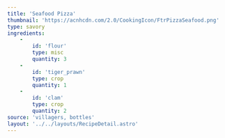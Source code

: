 ```yaml
---
title: 'Seafood Pizza'
thumbnail: 'https://acnhcdn.com/2.0/CookingIcon/FtrPizzaSeafood.png'
type: savory
ingredients:
	-
		id: 'flour'
		type: misc
		quantity: 3
	-
		id: 'tiger_prawn'
		type: crop
		quantity: 1
	-
		id: 'clam'
		type: crop
		quantity: 2
source: 'villagers, bottles'
layout: '../../layouts/RecipeDetail.astro'
---
```


